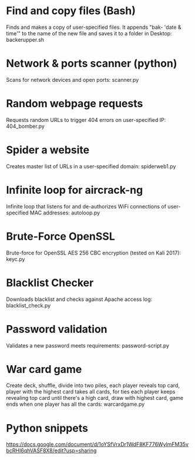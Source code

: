 # Find and copy files (Bash)
Finds and makes a copy of user-specified files. It appends "bak- 'date & time'" to the name of the new file and saves it to a folder in Desktop: backerupper.sh

# Network & ports scanner (python)
Scans for network devices and open ports: scanner.py 

# Random webpage requests
Requests random URLs to trigger 404 errors on user-specified IP: 404_bomber.py

# Spider a website
Creates master list of URLs in a user-specified domain: spiderweb1.py

# Infinite loop for aircrack-ng
Infinite loop that listens for and de-authorizes WiFi connections of user-specified MAC addresses: autoloop.py

# Brute-Force OpenSSL
Brute-force for OpenSSL AES 256 CBC encryption (tested on Kali 2017): keyc.py

# Blacklist Checker
Downloads blacklist and checks against Apache access log: blacklist_check.py  

# Password validation 
Validates a new password meets requirements: password-script.py

# War card game
Create deck, shuffle, divide into two piles, each player reveals top card, player with the highest card takes all cards, for ties each player keeps revealing top card until there's a high card, draw with highest card, game ends when one player has all the cards: warcardgame.py

# Python snippets
https://docs.google.com/document/d/1oYSfVrxDr1WdF8KF776WylmFM35vbcRHI6qhVASF8X8/edit?usp=sharing
